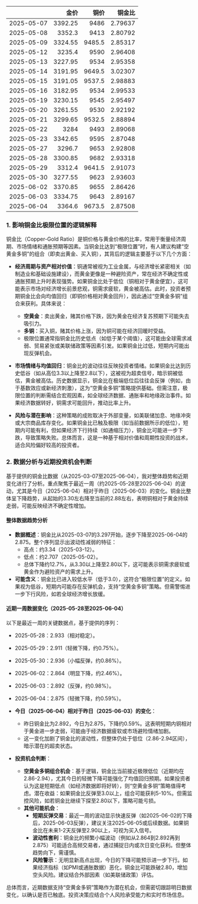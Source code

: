 |            |    金价 |   铜价 |   铜金比 |
|:-----------|--------:|-------:|---------:|
| 2025-05-07 | 3392.25 | 9486   |  2.79637 |
| 2025-05-08 | 3352.3  | 9413   |  2.80792 |
| 2025-05-09 | 3324.55 | 9485.5 |  2.85317 |
| 2025-05-12 | 3235.4  | 9590   |  2.96408 |
| 2025-05-13 | 3227.95 | 9534   |  2.95358 |
| 2025-05-14 | 3191.95 | 9649.5 |  3.02307 |
| 2025-05-15 | 3191.05 | 9537.5 |  2.98883 |
| 2025-05-16 | 3182.95 | 9534   |  2.99533 |
| 2025-05-19 | 3230.15 | 9545   |  2.95497 |
| 2025-05-20 | 3261.55 | 9530   |  2.92192 |
| 2025-05-21 | 3299.65 | 9532.5 |  2.88894 |
| 2025-05-22 | 3284    | 9493   |  2.89068 |
| 2025-05-23 | 3342.65 | 9595   |  2.87048 |
| 2025-05-27 | 3296.7  | 9653   |  2.92808 |
| 2025-05-28 | 3300.85 | 9682   |  2.93318 |
| 2025-05-29 | 3312.4  | 9641.5 |  2.91073 |
| 2025-05-30 | 3277.55 | 9623   |  2.93603 |
| 2025-06-02 | 3370.85 | 9655   |  2.86426 |
| 2025-06-03 | 3334.75 | 9643   |  2.89167 |
| 2025-06-04 | 3364.6  | 9673.5 |  2.87508 |

### 1. 影响铜金比极限位置的逻辑解释

铜金比（Copper-Gold Ratio）是铜价格与黄金价格的比率，常用于衡量经济周期、市场情绪和通胀预期等因素。当铜金比达到“极限位置”时，有人建议构建“空黄金多铜”的组合（即卖出黄金、买入铜），其背后的逻辑主要基于以下几个方面：

- **经济周期与资产相对价值**：铜通常被视为工业金属，与经济增长紧密相关（如制造业和基础设施建设），而黄金更像是一种避险资产，常在经济不确定性或通胀预期上升时表现强势。如果铜金比处于低位（铜相对于黄金便宜），这可能表示市场对经济增长前景悲观，铜需求疲软，黄金被高估。此时，投资者预期铜金比会向均值回归（即铜价格相对黄金回升），因此通过“空黄金多铜”组合来获利。具体来说：
  - **空黄金**：卖出黄金，赌其价格下跌，因为黄金在经济复苏预期下可能失去吸引力。
  - **多铜**：买入铜，赌其价格上涨，因为铜可能在经济回暖时受益。
  - 极限位置通常指铜金比历史低点（如低于某个阈值），这可能由全球需求减弱、贸易紧张或美联储政策等因素引发。如果铜金比过低，短期内可能出现反弹机会。

- **市场情绪与均值回归**：铜金比的波动往往反映投资者情绪。如果铜金比达到历史低谷（如从高位3.3以上降至2.8以下），这被视为超卖信号，暗示铜被低估，黄金被高估。历史数据显示，铜金比在极端低位后往往会反弹（例如，由于基数效应或新经济刺激），这为“空黄金多铜”策略提供基础。但需注意，极限位置的判断需结合宏观因素，如全球经济数据、通胀率和地缘政治事件。如果经济数据转好，铜需求可能回升，推动比率上升。

- **风险与潜在影响**：这种策略的成败取决于外部变量，如美联储加息、地缘冲突或大宗商品库存变化。如果铜金比已触及极限（如当前数据所示的低位），短期内可能有利，但如果经济下行持续（如通缩压力），铜金比可能进一步下跌，导致策略失败。总体而言，这是一种基于相对价值和周期性投资的战术，适合风险偏好较高的投资者。

### 2. 数据分析与近期投资机会判断

基于提供的铜金比数据（从2025-03-07至2025-06-04），我对整体趋势和近期变化进行了分析。重点聚焦于最近一周（约2025-05-28至2025-06-04）的波动，尤其是今日（2025-06-04）相对于昨日（2025-06-03）的变化。铜金比整体呈下降趋势，从起始的3.30左右降至当前的2.88左右，表明铜相对于黄金持续走弱，可能反映经济不确定性增加。

#### 整体数据趋势分析
- **数据概述**：铜金比从2025-03-07的3.297开始，逐步下降至2025-06-04的2.875。整个序列显示出波动性减弱的特征：
  - 高点：约3.34（2025-03-12）。
  - 低点：约2.707（2025-05-02）。
  - 总体下降约12.7%，从3.30以上降至2.80以下，这可能表示铜需求疲软或黄金作为避险资产的需求上升。
- **可能含义**：铜金比已进入较低水平（低于3.0），这符合“极限位置”的定义。如果视为低谷，短期内可能存在反弹机会，支持“空黄金多铜”策略。但需警惕进一步下行风险，如若全球经济增长放缓。

#### 近期一周数据变化（2025-05-28至2025-06-04）
以下是最近一周的关键数据点，基于提供的序列：
- 2025-05-28：2.933（相对稳定）。
- 2025-05-29：2.911（轻微下降，约0.75%）。
- 2025-05-30：2.936（小幅反弹，约0.86%）。
- 2025-06-02：2.864（明显下降，约2.46%）。
- 2025-06-03：2.892（反弹，约0.98%）。
- 2025-06-04：2.875（轻微下降，约0.59%）。

- **今日（2025-06-04）相对于昨日（2025-06-03）的变化**：
  - 昨日铜金比为2.892，今日为2.875，下降约0.59%。这表明短期内铜相对于黄金进一步走弱，可能由于经济数据疲软或市场避险情绪加剧。
  - 这一变化加剧了铜金比的波动性，但整体仍处于低位（2.86-2.94区间），暗示潜在的超卖状态。

- **投资机会判断**：
  - **空黄金多铜组合机会**：基于逻辑，铜金比当前接近极限低位（近期均在2.86-2.94），尤其今日的轻微下降可能强化了均值回归预期。如果投资者认为这是短期低点（如经济数据即将好转），则“空黄金多铜”策略值得考虑。潜在收益：如果铜金比反弹至3.0以上，组合可能获利5-10%。但需监控风险，如若铜金比继续下探至2.80以下，策略可能亏损。
  - **其他可能机会**：
    - **短期反弹交易**：最近一周的波动显示快速反弹（如2025-06-02的下降后，2025-06-03反弹），建议关注2025-06-05或后续数据。如果铜金比在未来1-2天反弹至2.90以上，可视为买入信号。
    - **波动性套利**：铜金比的频繁小幅波动（例如从2.864到2.892再到2.875）可能适合高频交易者，通过捕捉日内或次日变化获利。但整体趋势向下，需谨慎。
    - **风险警示**：无明显新高点出现，今日的下降可能预示进一步下行。如果经济指标（如PMI或通胀数据）恶化，铜金比可能跌破2.80，增加空头风险。建议结合外部因素（如美联储政策）评估。

总体而言，近期数据支持“空黄金多铜”策略作为潜在机会，但需密切跟踪明日数据变化，以确认是否已触底。投资决策应结合个人风险承受能力和实时市场信息。